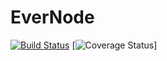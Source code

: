 EverNode
============================

[![Build Status](https://travis-ci.org/JohnOfTheWater/EverNode.svg?branch=master)](https://travis-ci.org/JohnOfTheWater/EverNode)
[![Coverage Status](https://coveralls.io/repos/JohnOfTheWater/EverNode/badge.png)]
